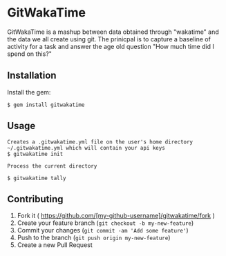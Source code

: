 # GitWakaTime

GitWakaTime is a mashup between data obtained through "wakatime" and the data we all create using git. 
The prinicpal is to capture a baseline of activity for a task and answer the age old question "How much time did I spend on this?"

## Installation

Install the gem:

    $ gem install gitwakatime

## Usage

    Creates a .gitwakatime.yml file on the user's home directory ~/.gitwakatime.yml which will contain your api keys
    $ gitwakatime init 

    Process the current directory

    $ gitwakatime tally 

## Contributing

1. Fork it ( https://github.com/[my-github-username]/gitwakatime/fork )
2. Create your feature branch (`git checkout -b my-new-feature`)
3. Commit your changes (`git commit -am 'Add some feature'`)
4. Push to the branch (`git push origin my-new-feature`)
5. Create a new Pull Request
